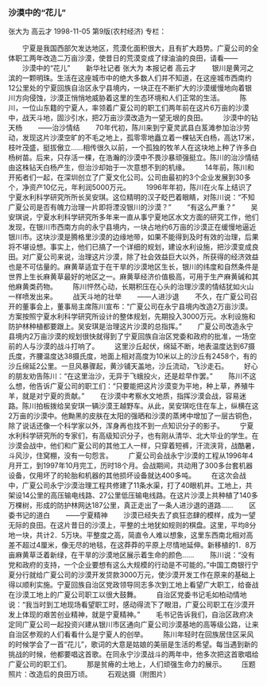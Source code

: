 ### 沙漠中的“花儿”
张大为  高云才
1998-11-05
第9版(农村经济)
专栏：

　　宁夏是我国西部欠发达地区，荒漠化面积很大，且有扩大趋势。广夏公司的全体职工两年改造二万亩沙漠，使昔日的荒漠变成了绿油油的良田，请看——
　　沙漠中的“花儿”
　　新华社记者  张大为  本报记者  高云才
　　银川是黄河之滨的一颗明珠。生活在这座城市中的绝大多数人们并不知道，在这座城市西南约12公里处的宁夏回族自治区永宁县境内，一块正在不断扩大的沙漠缓慢地向着银川方向侵蚀，沙漠正悄悄地威胁着这里的生态环境和人们正常的生活。
　　陈川，一位山东籍的宁夏人，率领着广夏公司的职工们两年前在这片6万亩的沙漠中，战天斗地，固沙引水，把2万亩沙漠改造为一望无垠的良田。
　　沙漠中的钻天杨
　　——治沙情结
　　70年代初，陈川来到宁夏灵武县白芨滩参加治沙劳动，发现这片沙漠空旷的不毛之地上，孤零零地矗立着一棵钻天白杨，高达17米，枝叶茂盛，挺拔傲立……相传很久以前，一个孤独的牧羊人在这块地上种了许多白杨树苗。后来，只存活一棵，在浩瀚的沙漠中不畏沙暴顽强挺立。陈川的治沙情结由这株钻天白杨产生，但治沙却始于一次意想不到的机缘。
　　14年前，陈川和开拓者们一起，在深圳创立了广夏文化公司。公司由最初的3个企业发展到30多个，净资产10亿元，年利润5000万元。
　　1996年年初，陈川在火车上结识了宁夏水利科学研究所所长吴安琪。这位精明的汉子眨巴着眼睛，对陈川说：“不知广夏公司是否有魄力治理一片即将湮没银川的沙漠？”
　　“有这么严重？”
　　吴安琪说，宁夏水利科学研究所多年来一直从事宁夏地区水文方面的研究工作，他们发现，在银川市西南方向的永宁县境内，一块占地约6万亩的沙漠正在缓慢地逼近银川市。这块沙漠是腾格里沙漠的边缘地带，如果不能得到及时有效的治理，后果将不堪设想。事实上，他们已搞了一个详细的规划，建设水利设施，把沙漠变成良田。对广夏公司来说，治理这片沙漠，除了社会效益巨大以外，所获得的经济效益也是不可估量的。麻黄草适宜于在干旱的沙漠地区生长，银川的纬度和自然条件是世界上生长麻黄草最好的地区之一。麻黄草经济价值极高，可用于生产麻黄碱和其他麻黄类药物。
　　陈川怦然心动，长期积压在心头的治理沙漠的情结犹如火山一样喷发出来。
　　战天斗地的壮举
　　——人进沙退
　　不久，在广夏公司召开的董事会上，董事局主席陈川宣布：“广夏公司在永宁县境内改造2万亩沙漠。方案按照宁夏水利科学研究所设计的整体规划，先期投入3000万元。水利设施和防护林种植都要跟上。吴安琪是治理这片沙漠的总指挥。”
　　广夏公司改造永宁县境内2万亩沙漠的规划很快就得到了宁夏回族自治区党委和政府的批准，一场空前的人与沙漠的战斗打响了。
　　这里沙丘起伏，绵延不断，地表温度达到67摄氏度，齐腰温度达38摄氏度，地面上相对高度为10米以上的沙丘有2458个，有的沙丘绵延2公里。一旦风暴骤起，黄沙铺天盖地，沙丘流动，飞沙走石。
　　好心的朋友劝告陈川：“在这里治沙，无异于飞蛾投火，还是趁早作罢。”
　　陈川不这么想，他告诉广夏公司的职工们：“只要能把这片沙漠变为平地，种上草，养殖牛羊，就是对宁夏的贡献。”
　　在沙漠中考察水文地质，指挥沙漠会战，容易迷路。陈川拍板拨给吴安琪一辆沙漠王越野车。从此，吴安琪吃住在车上，纵横在这2万亩的沙漠中。他黝黑的皮肤在太阳的强晒和沙漠的蒸烤中增加了一层古铜色，除了说话还像一个科学家以外，浑身再也找不到一点知识分子的影子。
　　宁夏水利科学研究所的专家们，有高级知识分子，也有刚从清华、北大毕业的学生。在沙漠会战中，他们和广夏公司的其他工人一样，只穿着短裤，汗流浃背，战酷暑，斗风沙，住窝棚，没有一句怨言。
　　广夏公司会战永宁沙漠的工程从1996年4月开工，到1997年10月完工，历时18个月。会战期间，共动用了300多台套机器设备，仅用坏了的轮胎和机器的其他损坏设备就达400多吨。
　　在这次会战中，广夏公司永宁沙漠治理工程共修建了11条水渠，打了40眼机井。工地上，共架设14公里的高压输电线路、27公里低压输电线路。在这片沙漠上共种植了140多万棵树，形成的防护林网达187公里，真正走出了一条人进沙退的道路……
　　区委书记的道白
　　——宁夏精神
　　沙漠已经失去了疯狂恣肆的模样，成为一望无际的良田。在这片昔日的沙漠上，平整的土地犹如规则的棋盘。这里，平均8分地一块，共计2．5万块。平整度之高，简直令人难以想象，这里东西南北相对高差不超过4厘米，像无尽的地毯，在这莽莽的平原上尽情地延伸。新移植的1．8万亩麻黄草泛着新绿，在干旱的沙漠地区展示着生命的颜色……
　　陈川说：“没有党和政府的支持，一个企业要想有这么大规模的行动是不可能的。”中国工商银行宁夏分行就给广夏公司的沙漠开发贷款3000万元，使沙漠开发工作在原来的基础上得以顺利实施。宁夏回族自治区党政领导同志多次到工地上看望广大职工，给奋战在沙漠工地上的广夏公司职工以很大鼓舞。
　　自治区党委书记毛如柏动情地说：“我当时到工地现场看望职工时，感动得流下了眼泪，广夏公司职工在沙漠开发上体现的艰苦创业精神，就是宁夏精神。”
　　毛书记告诉我们，自治区政府决定同广夏公司一起投资兴建从银川市区通向广夏公司沙漠基地的高等级公路，让来自治区参观的人们看看什么是宁夏人的创举。
　　陈川年轻时在回族居住区采风的时候学会了一首“花儿”，歌词的大意是姑娘的美丽是生活的希望。每当遇到新的挑战的时候，他都要唱这首歌。在同永宁沙漠战斗的两年中，他多次把这首歌唱给广夏公司的职工们。
　　那是贫瘠的土地上，人们顽强生命力的展示。
　　压题照片：改造后的良田万顷。
　　石观达摄（附图片）
